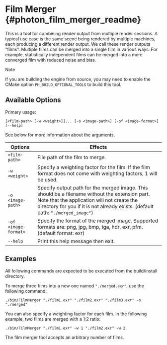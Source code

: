 # Film Merger {#photon_film_merger_readme}

This is a tool for combining render output from multiple render sessions. A typical use case is the same scene being
rendered by multiple machines, each producing a different render output. We call these render outputs "films". Multiple films can be merged into a single film in various ways. For example, statistically independent films can be merged into a more converged film with reduced noise and bias.

> [!note]
> If you are building the engine from source, you may need to enable the CMake option `PH_BUILD_OPTIONAL_TOOLS` to build this tool.

## Available Options

Primary usage:

```shell
[<film-path> [-w <weight>]]... [-o <image-path>] [-of <image-format>] [--help]
```

See below for more information about the arguments.

| Options  | Effects |
| -------- | ------- |
| `<film-path>` | File path of the film to merge. |
| `-w <weight>` | Specify a weighting factor for the film. If the film format does not come with weighting factors, 1 will be used. |
| `-o <image-path>` | Specify output path for the merged image. This should be a filename without the extension part. Note that the application will not create the directory for you if it is not already exists. (default path: `"./merged_image"`) |
| `-of <image-format>` | Specify the format of the merged image. Supported formats are: png, jpg, bmp, tga, hdr, exr, pfm. (default format: exr) |
| `--help` | Print this help message then exit. |

## Examples

All following commands are expected to be executed from the build/install directory.

To merge three films into a new one named `"./merged.exr"`, use the following command:

```shell
./bin/FilmMerger "./film1.exr" "./film2.exr" "./film3.exr" -o "./merged"
```

You can also specify a weighting factor for each film. In the following example, two films are merged with a 1:2 ratio:

```shell
./bin/FilmMerger "./film1.exr" -w 1 "./film2.exr" -w 2
```

The film merger tool accepts an arbitrary number of films.
